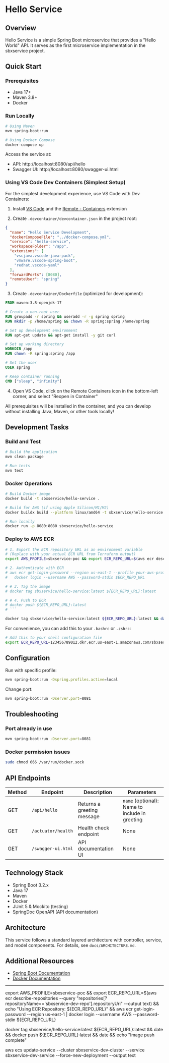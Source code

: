 # Hello Service

## Overview

Hello Service is a simple Spring Boot microservice that provides a "Hello World" API. It serves as the first microservice implementation in the sbxservice project.

## Quick Start

### Prerequisites

- Java 17+
- Maven 3.8+
- Docker

### Run Locally

```bash
# Using Maven
mvn spring-boot:run

# Using Docker Compose
docker-compose up
```

Access the service at:
- API: http://localhost:8080/api/hello
- Swagger UI: http://localhost:8080/swagger-ui.html

### Using VS Code Dev Containers (Simplest Setup)

For the simplest development experience, use VS Code with Dev Containers:

1. Install [VS Code](https://code.visualstudio.com/) and the [Remote - Containers](https://marketplace.visualstudio.com/items?itemName=ms-vscode-remote.remote-containers) extension

2. Create `.devcontainer/devcontainer.json` in the project root:
```json
{
  "name": "Hello Service Development",
  "dockerComposeFile": "../docker-compose.yml",
  "service": "hello-service",
  "workspaceFolder": "/app",
  "extensions": [
    "vscjava.vscode-java-pack",
    "vmware.vscode-spring-boot",
    "redhat.vscode-yaml"
  ],
  "forwardPorts": [8080],
  "remoteUser": "spring"
}
```

3. Create `.devcontainer/Dockerfile` (optimized for development):
```dockerfile
FROM maven:3.8-openjdk-17

# Create a non-root user
RUN groupadd -r spring && useradd -r -g spring spring
RUN mkdir -p /home/spring && chown -R spring:spring /home/spring

# Set up development environment
RUN apt-get update && apt-get install -y git curl

# Set up working directory
WORKDIR /app
RUN chown -R spring:spring /app

# Set the user
USER spring

# Keep container running
CMD ["sleep", "infinity"]
```

4. Open VS Code, click on the Remote Containers icon in the bottom-left corner, and select "Reopen in Container"

All prerequisites will be installed in the container, and you can develop without installing Java, Maven, or other tools locally!

## Development Tasks

### Build and Test

```bash
# Build the application
mvn clean package

# Run tests
mvn test
```

### Docker Operations

```bash
# Build Docker image
docker build -t sbxservice/hello-service .

# Build for AWS (if using Apple Silicon/M1/M2)
docker buildx build --platform linux/amd64 -t sbxservice/hello-service .

# Run locally
docker run -p 8080:8080 sbxservice/hello-service
```

### Deploy to AWS ECR

```bash
# 1. Export the ECR repository URL as an environment variable
# (Replace with your actual ECR URL from Terraform output)
export AWS_PROFILE=sbxservice-poc && export ECR_REPO_URL=$(aws ecr describe-repositories --query "repositories[?repositoryName=='sbxservice-dev-repo'].repositoryUri" --output text) && echo "Using ECR Repository: ${ECR_REPO_URL}" && aws ecr get-login-password --region us-east-1 | docker login --username AWS --password-stdin ${ECR_REPO_URL}

# 2. Authenticate with ECR
# aws ecr get-login-password --region us-east-1 --profile your-aws-profile | \
#   docker login --username AWS --password-stdin $ECR_REPO_URL

# # 3. Tag the image
# docker tag sbxservice/hello-service:latest ${ECR_REPO_URL}:latest

# # 4. Push to ECR
# docker push ${ECR_REPO_URL}:latest
# ```

docker tag sbxservice/hello-service:latest ${ECR_REPO_URL}:latest && date && docker push ${ECR_REPO_URL}:latest && date && echo "Image push complete"
```

For convenience, you can add this to your `.bashrc` or `.zshrc`:

```bash
# Add this to your shell configuration file
export ECR_REPO_URL=123456789012.dkr.ecr.us-east-1.amazonaws.com/sbxservice-hello
```

## Configuration

Run with specific profile:
```bash
mvn spring-boot:run -Dspring.profiles.active=local
```

Change port:
```bash
mvn spring-boot:run -Dserver.port=8081
```

## Troubleshooting

### Port already in use
```bash
mvn spring-boot:run -Dserver.port=8081
```

### Docker permission issues
```bash
sudo chmod 666 /var/run/docker.sock
```

## API Endpoints

| Method | Endpoint | Description | Parameters |
|--------|----------|-------------|------------|
| GET | `/api/hello` | Returns a greeting message | `name` (optional): Name to include in greeting |
| GET | `/actuator/health` | Health check endpoint | None |
| GET | `/swagger-ui.html` | API documentation UI | None |

## Technology Stack

- Spring Boot 3.2.x
- Java 17
- Maven
- Docker
- JUnit 5 & Mockito (testing)
- SpringDoc OpenAPI (API documentation)

## Architecture

This service follows a standard layered architecture with controller, service, and model components. For details, see `docs/ARCHITECTURE.md`.

## Additional Resources

- [Spring Boot Documentation](https://docs.spring.io/spring-boot/docs/current/reference/html/)
- [Docker Documentation](https://docs.docker.com/) 



----
export AWS_PROFILE=sbxservice-poc && export ECR_REPO_URL=$(aws ecr describe-repositories --query "repositories[?repositoryName=='sbxservice-dev-repo'].repositoryUri" --output text) && echo "Using ECR Repository: ${ECR_REPO_URL}" && aws ecr get-login-password --region us-east-1 | docker login --username AWS --password-stdin ${ECR_REPO_URL}


docker tag sbxservice/hello-service:latest ${ECR_REPO_URL}:latest && date && docker push ${ECR_REPO_URL}:latest && date && echo "Image push complete"

aws ecs update-service --cluster sbxservice-dev-cluster --service sbxservice-dev-service --force-new-deployment --output text